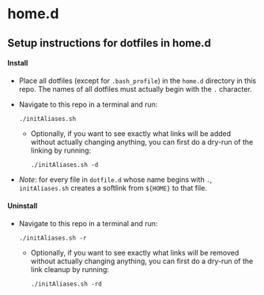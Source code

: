 # home.d

## Setup instructions for dotfiles in home.d
#### Install
- Place all dotfiles (except for `.bash_profile`) in the `home.d` directory in this repo. The names of all dotfiles must actually begin with the `.` character.
- Navigate to this repo in a terminal and run:
    
    ```
    ./initAliases.sh
    ```
    
    - Optionally, if you want to see exactly what links will be added without actually changing anything, you can first do a dry-run of the linking by running:
    
        ```
        ./initAliases.sh -d
        ```
    
- *Note*: for every file in `dotfile.d` whose name begins with  `.`, `initAliases.sh` creates a softlink from `${HOME}` to that file.

#### Uninstall
- Navigate to this repo in a terminal and run:
    
    ```
    ./initAliases.sh -r
    ```
    
    - Optionally, if you want to see exactly what links will be removed without actually changing anything, you can first do a dry-run of the link cleanup by running:
        
        ```
        ./initAliases.sh -rd
        ```

